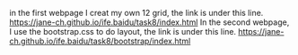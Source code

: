 in the first webpage I creat my own 12 grid, the link is under this line.
https://jane-ch.github.io/ife.baidu/task8/index.html
In the second webpage, I use the bootstrap.css to do layout, the link is under this line.
https://jane-ch.github.io/ife.baidu/task8/bootstrap/index.html

